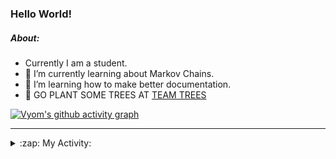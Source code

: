 ### Hello World!

##### About:
- Currently I am a student.
- 🌱 I’m currently learning about Markov Chains.
- 🌱 I’m learning how to make better documentation.
- 🌱 GO PLANT SOME TREES AT [TEAM TREES](https://teamtrees.org/)

[![Vyom's github activity graph](https://activity-graph.herokuapp.com/graph?username=Vyvy-vi)](https://github.com/ashutosh00710/github-readme-activity-graph)

---
<details>
  <summary>:zap: My Activity:</summary>
  
<!--START_SECTION:waka-->
![Code Time](http://img.shields.io/badge/Code%20Time-798%20hrs%2035%20mins-blue)

**I'm a Night 🦉** 

```text
🌞 Morning    72 commits     ██░░░░░░░░░░░░░░░░░░░░░░░   8.87% 
🌆 Daytime    195 commits    ██████░░░░░░░░░░░░░░░░░░░   24.01% 
🌃 Evening    274 commits    ████████░░░░░░░░░░░░░░░░░   33.74% 
🌙 Night      271 commits    ████████░░░░░░░░░░░░░░░░░   33.37%

```
📅 **I'm Most Productive on Sunday** 

```text
Monday       78 commits     ██░░░░░░░░░░░░░░░░░░░░░░░   9.61% 
Tuesday      137 commits    ████░░░░░░░░░░░░░░░░░░░░░   16.87% 
Wednesday    129 commits    ████░░░░░░░░░░░░░░░░░░░░░   15.89% 
Thursday     109 commits    ███░░░░░░░░░░░░░░░░░░░░░░   13.42% 
Friday       107 commits    ███░░░░░░░░░░░░░░░░░░░░░░   13.18% 
Saturday     88 commits     ██░░░░░░░░░░░░░░░░░░░░░░░   10.84% 
Sunday       164 commits    █████░░░░░░░░░░░░░░░░░░░░   20.2%

```


📊 **This Week I Spent My Time On** 

```text
🔥 Editors: 
VS Code                  1 hr 47 mins        ██████████████████░░░░░░░   72.2% 
Vim                      41 mins             ███████░░░░░░░░░░░░░░░░░░   27.8%

🐱‍💻 Projects: 
CSF                      1 hr 44 mins        █████████████████░░░░░░░░   70.69% 
Unknown Project          32 mins             █████░░░░░░░░░░░░░░░░░░░░   21.79% 
.dotfiles                8 mins              █░░░░░░░░░░░░░░░░░░░░░░░░   6.01% 
Quiz-bot                 1 min               ░░░░░░░░░░░░░░░░░░░░░░░░░   1.28% 
file-utils               0 secs              ░░░░░░░░░░░░░░░░░░░░░░░░░   0.22%

```


 Last Updated on 28/05/2022 18:04:18 UTC
<!--END_SECTION:waka-->
</details>
